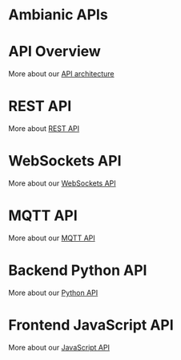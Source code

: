 
# Ambianic APIs


# API Overview

More about our [API architecture](api-overview.md)

# REST API

More about [REST API](rest-api.md)

# WebSockets API

More about our [WebSockets API](websockets-api.md)

# MQTT API

More about our [MQTT API](mqtt-api.md)

# Backend Python API

More about our [Python API](python-api.md)

# Frontend JavaScript API

More about our [JavaScript API](js-api.md)
